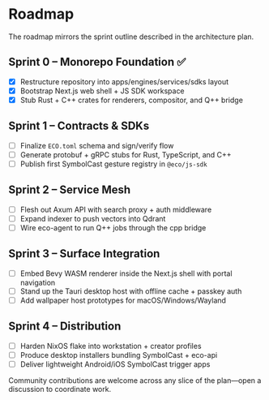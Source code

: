 # Roadmap

The roadmap mirrors the sprint outline described in the architecture plan.

## Sprint 0 – Monorepo Foundation ✅
- [x] Restructure repository into apps/engines/services/sdks layout
- [x] Bootstrap Next.js web shell + JS SDK workspace
- [x] Stub Rust + C++ crates for renderers, compositor, and Q++ bridge

## Sprint 1 – Contracts & SDKs
- [ ] Finalize `ECO.toml` schema and sign/verify flow
- [ ] Generate protobuf + gRPC stubs for Rust, TypeScript, and C++
- [ ] Publish first SymbolCast gesture registry in `@eco/js-sdk`

## Sprint 2 – Service Mesh
- [ ] Flesh out Axum API with search proxy + auth middleware
- [ ] Expand indexer to push vectors into Qdrant
- [ ] Wire eco-agent to run Q++ jobs through the cpp bridge

## Sprint 3 – Surface Integration
- [ ] Embed Bevy WASM renderer inside the Next.js shell with portal navigation
- [ ] Stand up the Tauri desktop host with offline cache + passkey auth
- [ ] Add wallpaper host prototypes for macOS/Windows/Wayland

## Sprint 4 – Distribution
- [ ] Harden NixOS flake into workstation + creator profiles
- [ ] Produce desktop installers bundling SymbolCast + eco-api
- [ ] Deliver lightweight Android/iOS SymbolCast trigger apps

Community contributions are welcome across any slice of the plan—open a discussion to coordinate work.
